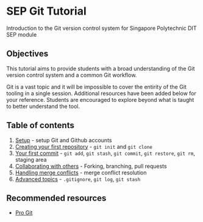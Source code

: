 # SEP Git Tutorial

Introduction to the Git version control system for Singapore Polytechnic DIT SEP module

## Objectives

This tutorial aims to provide students with a broad understanding of the Git version control system and a common Git workflow.

Git is a vast topic and it will be impossible to cover the entirity of the Git tooling in a single session. Additional resources have been added below for your reference. Students are encouraged to explore beyond what is taught to better understand the tool.

## Table of contents

1. [Setup]() - setup Git and Github accounts
2. [Creating your first repository]() - `git init` and `git clone`
3. [Your first commit]() - `git add`, `git stash`, `git commit`, `git restore`, `git rm`, staging area
4. [Collaborating with others]() - Forking, branching, pull requests
5. [Handling merge conflicts]() - merge conflict resolution
6. [Advanced topics]() - `.gitignore`, `git log`, `git stash`

## Recommended resources

- [Pro Git](https://git-scm.com/book/en/v2)
